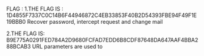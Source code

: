 FLAG : 
1.THE FLAG IS : 1D4855F7337C0C14B6F44946872C4EB33853F40B2D54393FBE94F49F1E19BBB0
Recover password, intercept request and change mail

2.THE FLAG IS: B9E775A0291FED784A2D9680FCFAD7EDD6B8CDF87648DA647AAF4BBA288BCAB3
URL parameters are used to 
